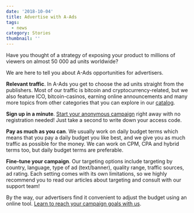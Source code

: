 ```yaml
---
date: '2018-10-04'
title: Advertise with A-Ads
tags:
  - news
category: Stories
thumbnail: ''
---
```

Have you thought of a strategy of exposing your product to millions of viewers on almost 50 000 ad units worldwide?

We are here to tell you about A-Ads opportunities for advertisers.

**Relevant traffic**. In A-Ads you get to choose the ad units straight from the publishers. Most of our traffic is bitcoin and cryptocurrency-related, but we also feature ICO, bitcoin-casinos, earning online announcements and many more topics from other categories that you can explore in our [catalog](#). 

**Sign up in a minute**. [Start your anonymous campaign](#) right away with no registration needed! Just take a second to write down your access code.

**Pay as much as you can**. We usually work on daily budget terms which means that you pay a daily budget you like best, and we give you as much traffic as possible for the money. We can work on CPM, CPA and hybrid terms too, but daily budget terms are preferable.

**Fine-tune your campaign**.  Our targeting options include targeting by country, language, type of ad (text/banner), quality range, traffic sources, ad rating. Each setting comes with its own limitations, so we highly recommend you to read our articles about targeting and consult with our support team!

By the way, our advertisers find it convenient to adjust the budget using an online tool. [Learn to reach your campaign goals with us](#).
